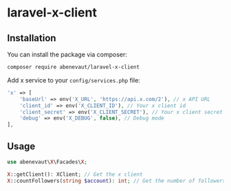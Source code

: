 # laravel-x-client

## Installation

You can install the package via composer:

```bash
composer require abenevaut/laravel-x-client
```

Add x service to your `config/services.php` file:

```php
'x' => [
    'baseUrl' => env('X_URL', 'https://api.x.com/2'), // x API URL
    'client_id' => env('X_CLIENT_ID'), // Your x client id
    'client_secret' => env('X_CLIENT_SECRET'), // Your x client secret
    'debug' => env('X_DEBUG', false), // Debug mode
],
```

## Usage

```php
use abenevaut\X\Facades\X;

X::getClient(): XClient; // Get the x client
X::countFollowers(string $account): int; // Get the number of followers of an account, like @abenevaut
```
